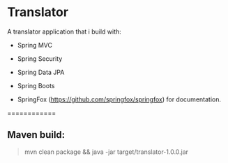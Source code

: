 Translator
=============

A translator application that i build with:

* Spring MVC

* Spring Security

* Spring Data JPA

* Spring Boots

* SpringFox (https://github.com/springfox/springfox) for documentation.

============

## Maven build:

> mvn clean  package && java -jar target/translator-1.0.0.jar
